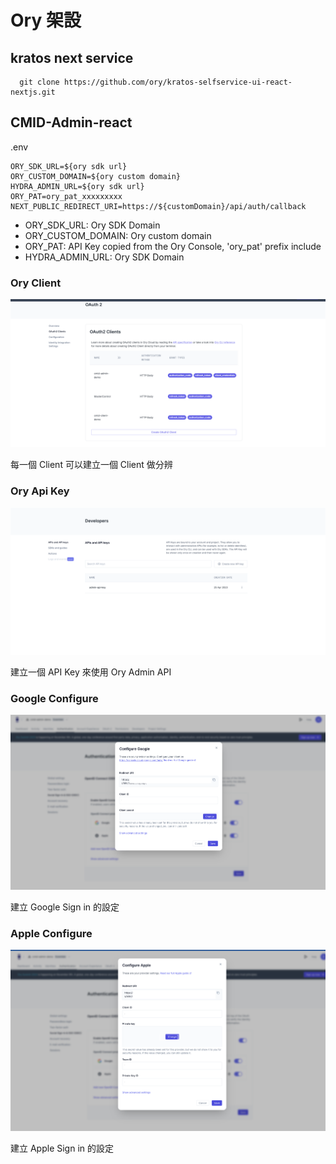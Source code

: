 # Ory 架設

## kratos next service

```
  git clone https://github.com/ory/kratos-selfservice-ui-react-nextjs.git
```

## CMID-Admin-react

.env

```
ORY_SDK_URL=${ory sdk url}
ORY_CUSTOM_DOMAIN=${ory custom domain}
HYDRA_ADMIN_URL=${ory sdk url}
ORY_PAT=ory_pat_xxxxxxxxx
NEXT_PUBLIC_REDIRECT_URI=https://${customDomain}/api/auth/callback
```

* ORY_SDK_URL: Ory SDK Domain
* ORY_CUSTOM_DOMAIN: Ory custom domain
* ORY_PAT: API Key copied from the Ory Console, 'ory_pat' prefix include
* HYDRA_ADMIN_URL: Ory SDK Domain

### Ory Client

![Ory Client](./images/ory_client_setting.png)

每一個 Client 可以建立一個 Client 做分辨

### Ory Api Key

![Ory Api Key](./images/ory_api_key.png)

建立一個 API Key 來使用 Ory Admin API

### Google Configure

![Google Configure](./images/googleconfigure.png)

建立 Google Sign in 的設定

### Apple Configure

![Apple Configure](./images/appleconfigure.png)

建立 Apple Sign in 的設定
